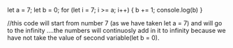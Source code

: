 let a = 7;
let b = 0;
for (let i = 7; i >= a; i++) {
  b += 1;
  console.log(b)
}

//this code will start from number 7 (as we have taken let a = 7) and will go to the infinity ....the numbers will continuosly add in it to infinity because we have not take the value of second variable(let b = 0).